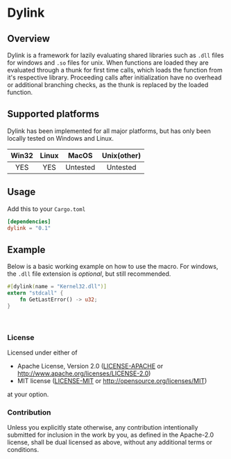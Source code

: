 # Dylink

## Overview

Dylink is a framework for lazily evaluating shared libraries such as `.dll` files for windows and `.so` files for unix.
When functions are loaded they are evaluated through a thunk for first time calls, which loads the function from it's
respective library. Proceeding calls after initialization have no overhead or additional branching checks, as the thunk is
replaced by the loaded function.

## Supported platforms

Dylink has been implemented for all major platforms, but has only been locally tested on Windows and Linux.

| Win32 | Linux | MacOS    | Unix(other) |
|:-----:|:-----:|:--------:|:-----------:|
| YES   | YES   | Untested | Untested    |


## Usage

Add this to your `Cargo.toml`

```toml
[dependencies]
dylink = "0.1"
```

## Example

Below is a basic working example on how to use the macro. For windows, the `.dll` file extension is *optional*, but
still recommended.

```rust
#[dylink(name = "Kernel32.dll")]
extern "stdcall" {
    fn GetLastError() -> u32;
}
```

<br>

### License

Licensed under either of

* Apache License, Version 2.0
   ([LICENSE-APACHE](LICENSE-APACHE) or <http://www.apache.org/licenses/LICENSE-2.0>)
* MIT license
   ([LICENSE-MIT](LICENSE-MIT) or <http://opensource.org/licenses/MIT>)

at your option.

### Contribution

Unless you explicitly state otherwise, any contribution intentionally submitted
for inclusion in the work by you, as defined in the Apache-2.0 license, shall be
dual licensed as above, without any additional terms or conditions.

